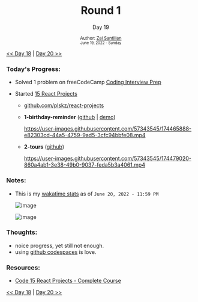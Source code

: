 <div align="center">
  <h1>Round 1</h1>
  <p>Day 19</p>

  <sub>
    Author: <a href="https://github.com/plskz" target="_blank">Zai Santillan</a>
    <br>
    <small>June 19, 2022 - Sunday</small>
  </sub>
</div>

[<< Day 18](day018.md) | [Day 20 >>](day020.md)

### Today's Progress:

- Solved 1 problem on freeCodeCamp [Coding Interview Prep](https://www.freecodecamp.org/learn/coding-interview-prep/)

- Started [15 React Projects](https://youtu.be/a_7Z7C_JCyo)

  - [github.com/plskz/react-projects](https://github.com/plskz/react-projects)
  - **1-birthday-reminder** ([github](https://github.com/plskz/react-projects/tree/sol/01-birthday-reminder/setup) | [demo](https://birthday-reminder-plskz.vercel.app))

    https://user-images.githubusercontent.com/57343545/174465888-e82303cd-44a5-4759-9ad5-3cfc94bbfe08.mp4

  - **2-tours** ([github](https://github.com/plskz/react-projects/tree/sol/02-tours/setup))

    https://user-images.githubusercontent.com/57343545/174479020-860a4ab1-3e38-49b0-9037-feda5b3a4061.mp4

### Notes:

- This is my [wakatime stats](https://wakatime.com/@plskz) as of `June 20, 2022 - 11:59 PM`

  ![image](https://user-images.githubusercontent.com/57343545/174522562-c6bc0fb3-fe00-4965-8a87-9be11aadf275.png)

  ![image](https://user-images.githubusercontent.com/57343545/174522590-00379ada-538b-4b24-bd1d-aa5f8b58b68d.png)

### Thoughts:

- noice progress, yet still not enough.
- using [github codespaces](https://github.com/codespaces) is love.

### Resources:

- [Code 15 React Projects - Complete Course](https://youtu.be/a_7Z7C_JCyo)

[<< Day 18](day018.md) | [Day 20 >>](day020.md)
